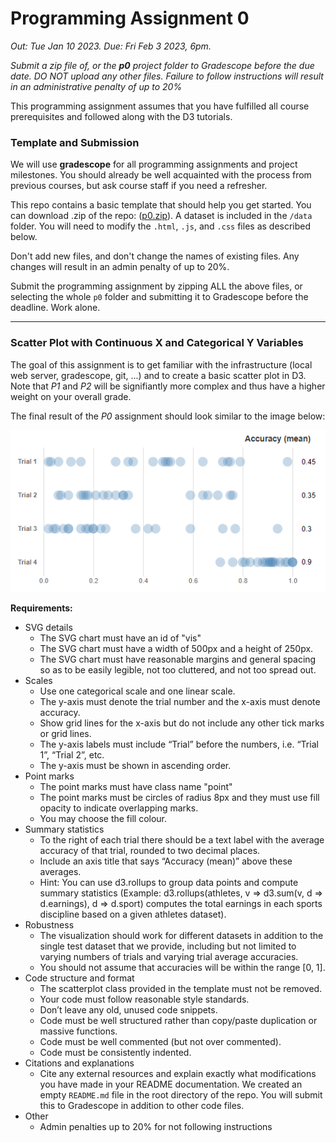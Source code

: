 # Programming Assignment 0

*Out: Tue Jan 10 2023. Due: Fri Feb 3 2023, 6pm.*

*Submit a zip file of, or the __p0__ project folder to Gradescope before the due date. DO NOT upload any other files. Failure to follow instructions will result in an administrative penalty of up to 20%*

This programming assignment assumes that you have fulfilled all course prerequisites and followed along with the D3 tutorials.

### Template and Submission

We will use **gradescope** for all programming assignments and project milestones. You should already be well acquainted with the process from previous courses, but ask course staff if you need a refresher.

This repo contains a basic template that should help you get started. You can download .zip of the repo: ([p0.zip](https://www.students.cs.ubc.ca/~cs-447/23Jan/p0.zip)).
A dataset is included in the `/data` folder. You will need to modify the `.html`, `.js`, and `.css` files as described below.

Don't add new files, and don't change the names of existing files. Any changes will result in an admin penalty of up to 20%.

Submit the programming assignment by zipping ALL the above files, or selecting the whole `p0` folder and submitting it to Gradescope before the deadline. Work alone.

---

### Scatter Plot with Continuous X and Categorical Y Variables

The goal of this assignment is to get familiar with the infrastructure (local web server, gradescope, git, ...) and to create a basic scatter plot in D3. Note that *P1* and *P2* will be signifiantly more complex and thus have a higher weight on your overall grade.

The final result of the *P0* assignment should look similar to the image below:

![Result](result.png?raw=true "Result")

**Requirements:**

* SVG details
    * The SVG chart must have an id of "vis"
    * The SVG chart must have a width of 500px and a height of 250px.
    * The SVG chart must have reasonable margins and general spacing so as to be easily legible, not too cluttered, and not too spread out.
* Scales
    * Use one categorical scale and one linear scale.
    * The y-axis must denote the trial number and the x-axis must denote accuracy.
    * Show grid lines for the x-axis but do not include any other tick marks or grid lines.
    * The y-axis labels must include “Trial” before the numbers, i.e. “Trial 1”, “Trial 2”, etc.
    * The y-axis must be shown in ascending order.
* Point marks
    * The point marks must have class name "point"
    * The point marks must be circles of radius 8px and they must use fill opacity to indicate overlapping marks.
    * You may choose the fill colour.
* Summary statistics
    * To the right of each trial there should be a text label with the average accuracy of that trial, rounded to two decimal places.
    * Include an axis title that says “Accuracy (mean)” above these averages.
    * Hint: You can use d3.rollups to group data points and compute summary statistics (Example: d3.rollups(athletes, v => d3.sum(v, d => d.earnings), d => d.sport) computes the total earnings in each sports discipline based on a given athletes dataset).
* Robustness
    * The visualization should work for different datasets in addition to the single test dataset that we provide, including but not limited to varying numbers of trials and varying trial average accuracies.
    * You should not assume that accuracies will be within the range [0, 1].
* Code structure and format
    * The scatterplot class provided in the template must not be removed.
    * Your code must follow reasonable style standards.
    * Don’t leave any old, unused code snippets.
    * Code must be well structured rather than copy/paste duplication or massive functions.
    * Code must be well commented (but not over commented).
    * Code must be consistently indented.
* Citations and explanations
    * Cite any external resources and explain exactly what modifications you have made in your README documentation. We created an empty `README.md` file in the root directory of the repo. You will submit this to Gradescope in addition to other code files.
* Other
    * Admin penalties up to 20% for not following instructions
